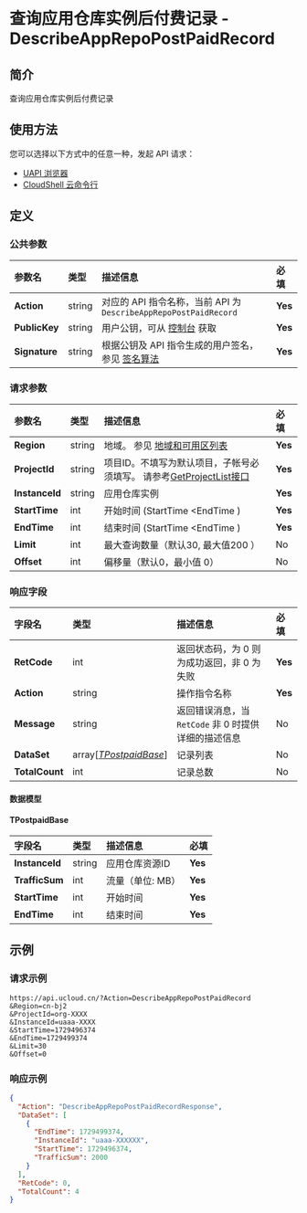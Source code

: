 # 查询应用仓库实例后付费记录 - DescribeAppRepoPostPaidRecord

## 简介

查询应用仓库实例后付费记录






## 使用方法

您可以选择以下方式中的任意一种，发起 API 请求：
- [UAPI 浏览器](https://console.ucloud.cn/uapi/detail?id=DescribeAppRepoPostPaidRecord)
- [CloudShell 云命令行](https://shell.ucloud.cn/)


## 定义

### 公共参数

| 参数名 | 类型 | 描述信息 | 必填 |
|:---|:---|:---|:---|
| **Action**     | string  | 对应的 API 指令名称，当前 API 为 `DescribeAppRepoPostPaidRecord`                        | **Yes** |
| **PublicKey**  | string  | 用户公钥，可从 [控制台](https://console.ucloud.cn/uapi/apikey) 获取                                             | **Yes** |
| **Signature**  | string  | 根据公钥及 API 指令生成的用户签名，参见 [签名算法](api/summary/signature.md)  | **Yes** |

### 请求参数

| 参数名 | 类型 | 描述信息 | 必填 |
|:---|:---|:---|:---|
| **Region** | string | 地域。 参见 [地域和可用区列表](https://docs.ucloud.cn/api/summary/regionlist) |**Yes**|
| **ProjectId** | string | 项目ID。不填写为默认项目，子帐号必须填写。 请参考[GetProjectList接口](https://docs.ucloud.cn/api/summary/get_project_list) |**Yes**|
| **InstanceId** | string | 应用仓库实例 |**Yes**|
| **StartTime** | int | 开始时间 (StartTime <EndTime ) |**Yes**|
| **EndTime** | int | 结束时间 (StartTime <EndTime ) |**Yes**|
| **Limit** | int | 最大查询数量（默认30,  最大值200 ） |No|
| **Offset** | int | 偏移量（默认0，最小值 0） |No|

### 响应字段

| 字段名 | 类型 | 描述信息 | 必填 |
|:---|:---|:---|:---|
| **RetCode** | int | 返回状态码，为 0 则为成功返回，非 0 为失败 |**Yes**|
| **Action** | string | 操作指令名称 |**Yes**|
| **Message** | string | 返回错误消息，当 `RetCode` 非 0 时提供详细的描述信息 |No|
| **DataSet** | array[[*TPostpaidBase*](#TPostpaidBase)] | 记录列表 |No|
| **TotalCount** | int | 记录总数 |No|

#### 数据模型


#### TPostpaidBase

| 字段名 | 类型 | 描述信息 | 必填 |
|:---|:---|:---|:---|
| **InstanceId** | string | 应用仓库资源ID |**Yes**|
| **TrafficSum** | int | 流量（单位: MB） |**Yes**|
| **StartTime** | int | 开始时间 |**Yes**|
| **EndTime** | int | 结束时间 |**Yes**|

## 示例

### 请求示例
    
```
https://api.ucloud.cn/?Action=DescribeAppRepoPostPaidRecord
&Region=cn-bj2
&ProjectId=org-XXXX
&InstanceId=uaaa-XXXX
&StartTime=1729496374
&EndTime=1729499374
&Limit=30
&Offset=0
```

### 响应示例
    
```json
{
  "Action": "DescribeAppRepoPostPaidRecordResponse",
  "DataSet": [
    {
      "EndTime": 1729499374,
      "InstanceId": "uaaa-XXXXXX",
      "StartTime": 1729496374,
      "TrafficSum": 2000
    }
  ],
  "RetCode": 0,
  "TotalCount": 4
}
```





